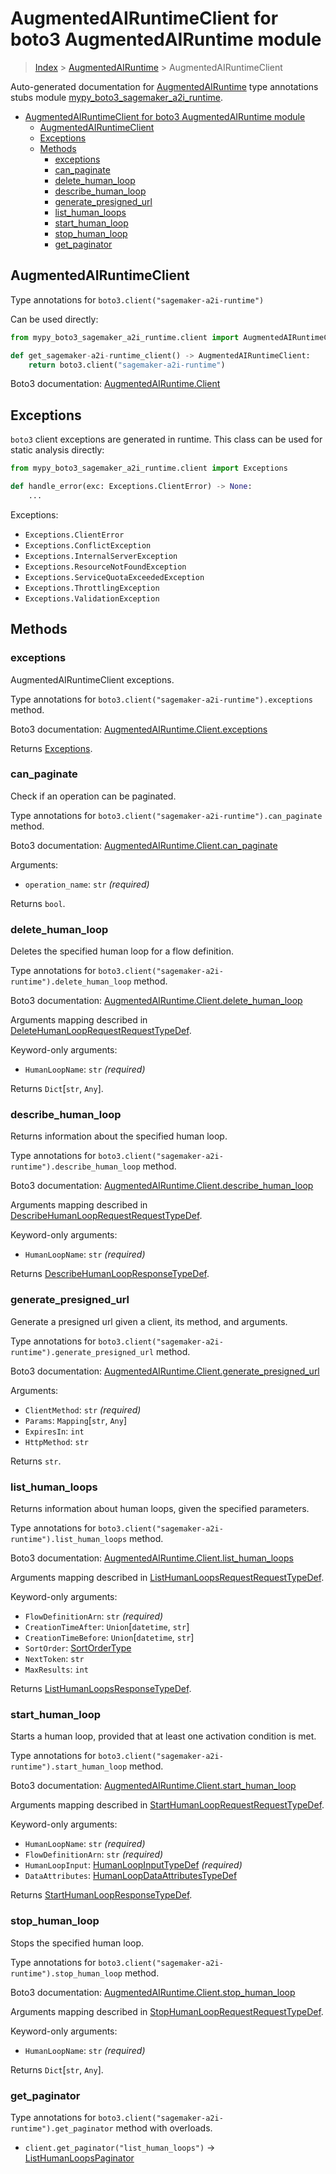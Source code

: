 # AugmentedAIRuntimeClient for boto3 AugmentedAIRuntime module

> [Index](..) > [AugmentedAIRuntime](.) > AugmentedAIRuntimeClient

Auto-generated documentation for
[AugmentedAIRuntime](https://boto3.amazonaws.com/v1/documentation/api/latest/reference/services/sagemaker-a2i-runtime.html#AugmentedAIRuntime)
type annotations stubs module
[mypy_boto3_sagemaker_a2i_runtime](https://pypi.org/project/mypy-boto3-sagemaker-a2i-runtime/).

- [AugmentedAIRuntimeClient for boto3 AugmentedAIRuntime module](#augmentedairuntimeclient-for-boto3-augmentedairuntime-module)
  - [AugmentedAIRuntimeClient](#augmentedairuntimeclient)
  - [Exceptions](#exceptions)
  - [Methods](#methods)
    - [exceptions](#exceptions)
    - [can_paginate](#can_paginate)
    - [delete_human_loop](#delete_human_loop)
    - [describe_human_loop](#describe_human_loop)
    - [generate_presigned_url](#generate_presigned_url)
    - [list_human_loops](#list_human_loops)
    - [start_human_loop](#start_human_loop)
    - [stop_human_loop](#stop_human_loop)
    - [get_paginator](#get_paginator)

## AugmentedAIRuntimeClient

Type annotations for `boto3.client("sagemaker-a2i-runtime")`

Can be used directly:

```python
from mypy_boto3_sagemaker_a2i_runtime.client import AugmentedAIRuntimeClient

def get_sagemaker-a2i-runtime_client() -> AugmentedAIRuntimeClient:
    return boto3.client("sagemaker-a2i-runtime")
```

Boto3 documentation:
[AugmentedAIRuntime.Client](https://boto3.amazonaws.com/v1/documentation/api/latest/reference/services/sagemaker-a2i-runtime.html#AugmentedAIRuntime.Client)

## Exceptions

`boto3` client exceptions are generated in runtime. This class can be used for
static analysis directly:

```python
from mypy_boto3_sagemaker_a2i_runtime.client import Exceptions

def handle_error(exc: Exceptions.ClientError) -> None:
    ...
```

Exceptions:

- `Exceptions.ClientError`
- `Exceptions.ConflictException`
- `Exceptions.InternalServerException`
- `Exceptions.ResourceNotFoundException`
- `Exceptions.ServiceQuotaExceededException`
- `Exceptions.ThrottlingException`
- `Exceptions.ValidationException`

## Methods

### exceptions

AugmentedAIRuntimeClient exceptions.

Type annotations for `boto3.client("sagemaker-a2i-runtime").exceptions` method.

Boto3 documentation:
[AugmentedAIRuntime.Client.exceptions](https://boto3.amazonaws.com/v1/documentation/api/latest/reference/services/sagemaker-a2i-runtime.html#AugmentedAIRuntime.Client.exceptions)

Returns [Exceptions](#exceptions).

### can_paginate

Check if an operation can be paginated.

Type annotations for `boto3.client("sagemaker-a2i-runtime").can_paginate`
method.

Boto3 documentation:
[AugmentedAIRuntime.Client.can_paginate](https://boto3.amazonaws.com/v1/documentation/api/latest/reference/services/sagemaker-a2i-runtime.html#AugmentedAIRuntime.Client.can_paginate)

Arguments:

- `operation_name`: `str` *(required)*

Returns `bool`.

### delete_human_loop

Deletes the specified human loop for a flow definition.

Type annotations for `boto3.client("sagemaker-a2i-runtime").delete_human_loop`
method.

Boto3 documentation:
[AugmentedAIRuntime.Client.delete_human_loop](https://boto3.amazonaws.com/v1/documentation/api/latest/reference/services/sagemaker-a2i-runtime.html#AugmentedAIRuntime.Client.delete_human_loop)

Arguments mapping described in
[DeleteHumanLoopRequestRequestTypeDef](./type_defs.md#deletehumanlooprequestrequesttypedef).

Keyword-only arguments:

- `HumanLoopName`: `str` *(required)*

Returns `Dict`\[`str`, `Any`\].

### describe_human_loop

Returns information about the specified human loop.

Type annotations for
`boto3.client("sagemaker-a2i-runtime").describe_human_loop` method.

Boto3 documentation:
[AugmentedAIRuntime.Client.describe_human_loop](https://boto3.amazonaws.com/v1/documentation/api/latest/reference/services/sagemaker-a2i-runtime.html#AugmentedAIRuntime.Client.describe_human_loop)

Arguments mapping described in
[DescribeHumanLoopRequestRequestTypeDef](./type_defs.md#describehumanlooprequestrequesttypedef).

Keyword-only arguments:

- `HumanLoopName`: `str` *(required)*

Returns
[DescribeHumanLoopResponseTypeDef](./type_defs.md#describehumanloopresponsetypedef).

### generate_presigned_url

Generate a presigned url given a client, its method, and arguments.

Type annotations for
`boto3.client("sagemaker-a2i-runtime").generate_presigned_url` method.

Boto3 documentation:
[AugmentedAIRuntime.Client.generate_presigned_url](https://boto3.amazonaws.com/v1/documentation/api/latest/reference/services/sagemaker-a2i-runtime.html#AugmentedAIRuntime.Client.generate_presigned_url)

Arguments:

- `ClientMethod`: `str` *(required)*
- `Params`: `Mapping`\[`str`, `Any`\]
- `ExpiresIn`: `int`
- `HttpMethod`: `str`

Returns `str`.

### list_human_loops

Returns information about human loops, given the specified parameters.

Type annotations for `boto3.client("sagemaker-a2i-runtime").list_human_loops`
method.

Boto3 documentation:
[AugmentedAIRuntime.Client.list_human_loops](https://boto3.amazonaws.com/v1/documentation/api/latest/reference/services/sagemaker-a2i-runtime.html#AugmentedAIRuntime.Client.list_human_loops)

Arguments mapping described in
[ListHumanLoopsRequestRequestTypeDef](./type_defs.md#listhumanloopsrequestrequesttypedef).

Keyword-only arguments:

- `FlowDefinitionArn`: `str` *(required)*
- `CreationTimeAfter`: `Union`\[`datetime`, `str`\]
- `CreationTimeBefore`: `Union`\[`datetime`, `str`\]
- `SortOrder`: [SortOrderType](./literals.md#sortordertype)
- `NextToken`: `str`
- `MaxResults`: `int`

Returns
[ListHumanLoopsResponseTypeDef](./type_defs.md#listhumanloopsresponsetypedef).

### start_human_loop

Starts a human loop, provided that at least one activation condition is met.

Type annotations for `boto3.client("sagemaker-a2i-runtime").start_human_loop`
method.

Boto3 documentation:
[AugmentedAIRuntime.Client.start_human_loop](https://boto3.amazonaws.com/v1/documentation/api/latest/reference/services/sagemaker-a2i-runtime.html#AugmentedAIRuntime.Client.start_human_loop)

Arguments mapping described in
[StartHumanLoopRequestRequestTypeDef](./type_defs.md#starthumanlooprequestrequesttypedef).

Keyword-only arguments:

- `HumanLoopName`: `str` *(required)*
- `FlowDefinitionArn`: `str` *(required)*
- `HumanLoopInput`:
  [HumanLoopInputTypeDef](./type_defs.md#humanloopinputtypedef) *(required)*
- `DataAttributes`:
  [HumanLoopDataAttributesTypeDef](./type_defs.md#humanloopdataattributestypedef)

Returns
[StartHumanLoopResponseTypeDef](./type_defs.md#starthumanloopresponsetypedef).

### stop_human_loop

Stops the specified human loop.

Type annotations for `boto3.client("sagemaker-a2i-runtime").stop_human_loop`
method.

Boto3 documentation:
[AugmentedAIRuntime.Client.stop_human_loop](https://boto3.amazonaws.com/v1/documentation/api/latest/reference/services/sagemaker-a2i-runtime.html#AugmentedAIRuntime.Client.stop_human_loop)

Arguments mapping described in
[StopHumanLoopRequestRequestTypeDef](./type_defs.md#stophumanlooprequestrequesttypedef).

Keyword-only arguments:

- `HumanLoopName`: `str` *(required)*

Returns `Dict`\[`str`, `Any`\].

### get_paginator

Type annotations for `boto3.client("sagemaker-a2i-runtime").get_paginator`
method with overloads.

- `client.get_paginator("list_human_loops")` ->
  [ListHumanLoopsPaginator](./paginators.md#listhumanloopspaginator)
